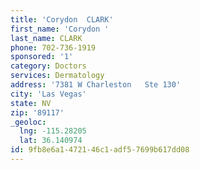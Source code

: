 ```yaml
---
title: 'Corydon  CLARK'
first_name: 'Corydon '
last_name: CLARK
phone: 702-736-1919
sponsored: '1'
category: Doctors
services: Dermatology
address: '7381 W Charleston   Ste 130'
city: 'Las Vegas'
state: NV
zip: '89117'
_geoloc:
  lng: -115.28205
  lat: 36.140974
id: 9fb8e6a1-4721-46c1-adf5-7699b617dd08
---
```

